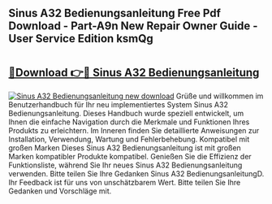 ## Sinus A32 Bedienungsanleitung Free Pdf Download - Part-A9n New Repair Owner Guide - User Service Edition ksmQg

# <h2><a href="http://df44rr.blite.top/?on=Sinus+A32+Bedienungsanleitung">🔗Download 👉🔴 Sinus A32 Bedienungsanleitung</a></h2>

[![Sinus A32 Bedienungsanleitung new download](https://i.imgur.com/lujVjoI.png)](http://df44rr.blite.top/?on=Sinus+A32+Bedienungsanleitung)
Grüße und willkommen im Benutzerhandbuch für Ihr neu implementiertes System Sinus A32 Bedienungsanleitung. Dieses Handbuch wurde speziell entwickelt, um Ihnen die einfache Navigation durch die Merkmale und Funktionen Ihres Produkts zu erleichtern. Im Inneren finden Sie detaillierte Anweisungen zur Installation, Verwendung, Wartung und Fehlerbehebung. Kompatibel mit großen Marken Dieses Sinus A32 Bedienungsanleitung ist mit großen Marken kompatibler Produkte kompatibel. Genießen Sie die Effizienz der Funktionsliste, während Sie Ihr neues Sinus A32 Bedienungsanleitung verwenden. Bitte teilen Sie Ihre Gedanken Sinus A32 BedienungsanleitungD. Ihr Feedback ist für uns von unschätzbarem Wert. Bitte teilen Sie Ihre Gedanken und Vorschläge mit.
